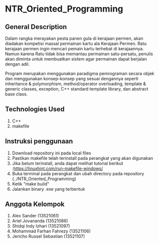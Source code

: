 # NTR_Oriented_Programming
## General Description
Dalam rangka merayakan pesta panen gula di kerajaan permen, akan diadakan kompetisi massal permainan kartu ala Kerajaan Permen. Ratu kerajaan permen ingin mencari pemain kartu terhebat di kerajaannya. Namun karena Ratu tidak bisa memantau permainan satu-persatu, penulis akan diminta untuk membuatkan sistem agar permainan dapat berjalan dengan adil. 
 
Program merupakan menggunakan paradigma pemrograman secara objek dan menggunakan konsep-konsep yang sesuai dengannya seperti inheritance & polymorphism, method/operator overloading, template & generic classes, exception, C++ standard template library, dan abstract base class.

## Technologies Used
1. C++
2. makefile
## Instruksi penggunaan
1. Download repository ini pada local files
2. Pastikan makefile telah terinstall pada perangkat yang akan digunakan
3. Jika belum terinstall, anda dapat melihat tutorial berikut :https://linuxhint.com/run-makefile-windows/
4. Buka terminal pada perangkat dan ubah directory pada repository (../NTR_Oriented_Programming)
5. Ketik "make build"
6. Jalankan binary .exe yang terbentuk

## Anggota Kelompok
1. Alex Sander (13521061)
2. Ariel Jovananda (13521086)
3. Shidqi Indy Izhari (13521097)
4. Mohammad Farhan Fahrezy (13521106)
5. Jericho Russel Sebastian (13521107)
